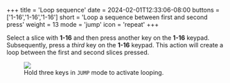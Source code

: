+++
title = 'Loop sequence'
date = 2024-02-01T12:33:06-08:00
buttons = ['1-16','1-16','1-16']
short = 'Loop a sequence between first and second press'
weight = 13
mode = 'jump'
icon = 'repeat'
+++


Select a slice with **1-16** and then press another key on the **1-16** keypad. Subsequently, press a *third* key on the **1-16** keypad. This action will create a loop between the first and second slices pressed.

<figure class="imgcombo">
<img loading="lazy" src="/img/loop_sequence.webp">
<figcaption>Hold three keys in <code>JUMP</code> mode to activate looping.</figcaption>
</figure>
